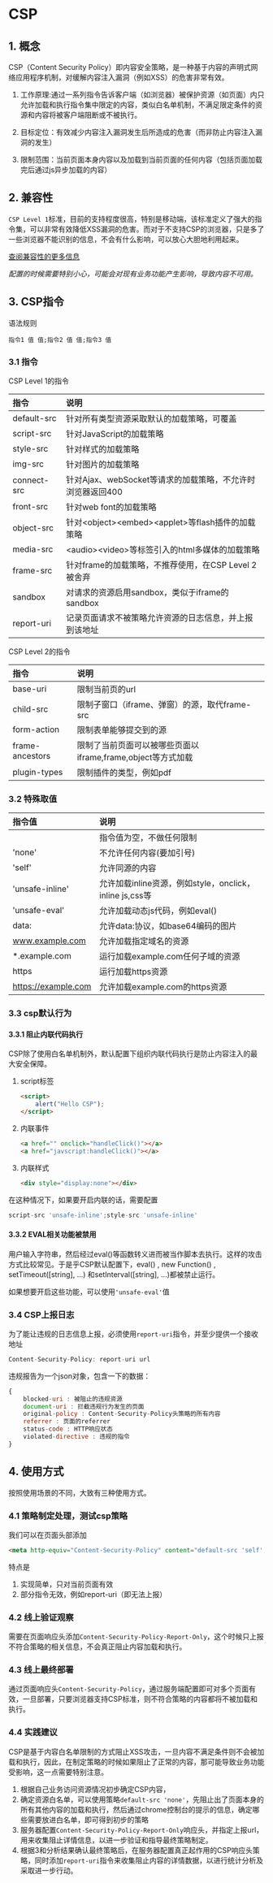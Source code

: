 # CSP

## 1. 概念

 CSP（Content Security Policy）即内容安全策略，是一种基于内容的声明式网络应用程序机制，对缓解内容注入漏洞（例如XSS）的危害非常有效。

 1. 工作原理:通过一系列指令告诉客户端（如浏览器）被保护资源（如页面）内只允许加载和执行指令集中限定的内容，类似白名单机制，不满足限定条件的资源和内容将被客户端阻断或不被执行。

2. 目标定位：有效减少内容注入漏洞发生后所造成的危害（而非防止内容注入漏洞的发生）

3. 限制范围：当前页面本身内容以及加载到当前页面的任何内容（包括页面加载完后通过js异步加载的内容）

## 2. 兼容性

`CSP Level 1`标准，目前的支持程度很高，特别是移动端，该标准定义了强大的指令集，可以非常有效降低XSS漏洞的危害。而对于不支持CSP的浏览器，只是多了一些浏览器不能识别的信息，不会有什么影响，可以放心大胆地利用起来。

[查阅兼容性的更多信息](http://caniuse.com/#feat=contentsecuritypolicy)

*配置的时候需要特别小心，可能会对现有业务功能产生影响，导致内容不可用。*

## 3. CSP指令

语法规则

`
指令1 值 值;指令2 值 值;指令3 值
`

### 3.1 指令

CSP Level 1的指令

|指令|说明|
|:--|:--|
|default-src|针对所有类型资源采取默认的加载策略，可覆盖|
|script-src|针对JavaScript的加载策略|
|style-src|针对样式的加载策略|
|img-src|针对图片的加载策略|
|connect-src|针对Ajax、webSocket等请求的加载策略，不允许时浏览器返回400|
|front-src|针对web font的加载策略|
|object-src|针对&lt;object&gt;&lt;embed&gt;&lt;applet&gt;等flash插件的加载策略|
|media-src|&lt;audio&gt;&lt;video&gt;等标签引入的html多媒体的加载策略|
|frame-src|针对frame的加载策略，不推荐使用，在CSP Level 2被舍弃|
|sandbox|对请求的资源启用sandbox，类似于iframe的sandbox|
|report-uri|记录页面请求不被策略允许资源的日志信息，并上报到该地址|

CSP Level 2的指令

|指令|说明|
|:---|:---|
|base-uri|限制当前页的url|
|child-src|限制子窗口（iframe、弹窗）的源，取代frame-src|
|form-action|限制表单能够提交到的源|
|frame-ancestors|限制了当前页面可以被哪些页面以iframe,frame,object等方式加载|
|plugin-types|限制插件的类型，例如pdf|

### 3.2 特殊取值

|指令值|说明|
|:---|:---|
|&nbsp;|指令值为空，不做任何限制|
|'none'|不允许任何内容(要加引号)|
|'self'|允许同源的内容|
|'unsafe-inline'|允许加载inline资源，例如style，onclick，inline js,css等|
|'unsafe-eval'|允许加载动态js代码，例如eval()|
|data:|允许data:协议，如base64编码的图片|
|www.example.com|允许加载指定域名的资源|
|*.example.com|运行加载example.com任何子域的资源|
|https|运行加载https资源|
|https://example.com|允许加载example.com的https资源|

### 3.3 csp默认行为

#### 3.3.1 阻止内联代码执行

CSP除了使用白名单机制外，默认配置下组织内联代码执行是防止内容注入的最大安全保障。

1. script标签

    ```html
    <script>
        alert("Hello CSP");
    </script>
    ```

2. 内联事件

    ```html
    <a href="" onclick="handleClick()"></a>
    <a href="javscript:handleClick()"></a>
    ```

3. 内联样式

    ```html
    <div style="display:none"></div>
    ```

在这种情况下，如果要开启内联的话，需要配置

```javascript
script-src 'unsafe-inline';style-src 'unsafe-inline'
```

#### 3.3.2 EVAL相关功能被禁用

用户输入字符串，然后经过eval()等函数转义进而被当作脚本去执行。这样的攻击方式比较常见。于是乎CSP默认配置下，eval() , new Function() , setTimeout([string], …) 和setInterval([string], …)都被禁止运行。

如果想要开启这些功能，可以使用`'unsafe-eval'`值

### 3.4 CSP上报日志

为了能让违规的日志信息上报，必须使用`report-uri`指令，并至少提供一个接收地址

```javascript
Content-Security-Policy: report-uri url
```

违规报告为一个json对象，包含一下的数据：

```javascript
{
    blocked-uri : 被阻止的违规资源
    document-uri : 拦截违规行为发生的页面
    original-policy : Content-Security-Policy头策略的所有内容
    referrer : 页面的referrer
    status-code : HTTP响应状态
    violated-directive : 违规的指令
}
```

## 4. 使用方式

按照使用场景的不同，大致有三种使用方式。

### 4.1 策略制定处理，测试csp策略

我们可以在页面头部添加

```html
<meta http-equiv="Content-Security-Policy" content="default-src 'self';script-src 'self' *.example.com">
```

特点是

1. 实现简单，只对当前页面有效
2. 部分指令无效，例如report-uri（即无法上报）

### 4.2 线上验证观察

需要在页面响应头添加`Content-Security-Policy-Report-Only`，这个时候只上报不符合策略的相关信息，不会真正阻止内容加载和执行。

### 4.3 线上最终部署

通过页面响应头`Content-Security-Policy`，通过服务端配置即可对多个页面有效，一旦部署，只要浏览器支持CSP标准，则不符合策略的内容都将不被加载和执行。

### 4.4 实践建议

CSP是基于内容白名单限制的方式阻止XSS攻击，一旦内容不满足条件则不会被加载和执行，因此，在制定策略的时候如果阻止了正常的内容，那可能导致业务功能受影响，这一点需要特别注意。

1. 根据自己业务访问资源情况初步确定CSP内容，
2. 确定资源白名单，可以使用策略`default-src 'none'`，先阻止出了页面本身的所有其他内容的加载和执行，然后通过chrome控制台的提示的信息，确定哪些需要放进白名单，即可得到初步的策略
3. 服务器配置`Content-Security-Policy-Report-Only`响应头，并指定上报url，用来收集阻止详情信息，以进一步验证和指导最终策略制定。
4. 根据3和分析结果确认最终策略后，在服务器配置真正起作用的CSP响应头策略，同时添加`report-uri`指令来收集阻止内容的详情数据，以进行统计分析及采取进一步行动。


